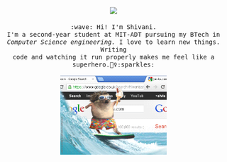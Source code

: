
<!--
**shivanisorte/shivanisorte** is a ✨ _special_ ✨ repository because its `README.md` (this file) appears on your GitHub profile.
## Hi there 👋
Here are some ideas to get you started:

- 🔭 I’m currently working on ...
- 🌱 I’m currently learning ...
- 👯 I’m looking to collaborate on ...
- 🤔 I’m looking for help with ...
- 💬 Ask me about ...
- 📫 How to reach me: ...
- 😄 Pronouns: ...
- ⚡ Fun fact: ...
-->

<p align="center">
  <img src="https://user-images.githubusercontent.com/5679180/79618120-0daffb80-80be-11ea-819e-d2b0fa904d07.gif" width="27px">
  <br><br>
  <samp>
    :wave: Hi! I'm Shivani.
    <br>I'm a second-year student at MIT-ADT pursuing my BTech in
      <br> <em>Computer Science engineering.</em> I love to learn new things. Writing<br>code and watching it run properly makes me feel like a superhero.🦸‍♀️:sparkles:<br><br>
    <img src="images/InternetSurfing.gif" width="240px" align="center">
    <br><br>
  </samp>  
</p>
